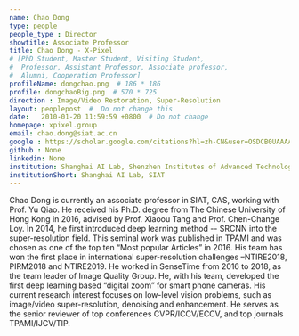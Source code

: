 ```yaml
---
name: Chao Dong
type: people
people_type : Director
showtitle: Associate Professor
title: Chao Dong - X-Pixel
# [PhD Student, Master Student, Visiting Student,
#  Professor, Assistant Professor, Associate professor,
#  Alumni, Cooperation Professor]
profileName: dongchao.png  # 186 * 186
profile: dongchaoBig.png  # 570 * 725
direction : Image/Video Restoration, Super-Resolution
layout: peoplepost  #  Do not change this
date:   2010-01-20 11:59:59 +0800  # Do not change
homepage: xpixel.group
email: chao.dong@siat.ac.cn
google : https://scholar.google.com/citations?hl=zh-CN&user=OSDCB0UAAAAJ
github : None
linkedin: None
institution: Shanghai AI Lab, Shenzhen Institutes of Advanced Technology (SIAT), Chinese Academy of Sciences (CAS)
institutionShort: Shanghai AI Lab, SIAT
---
```


Chao Dong is currently an associate professor in SIAT, CAS, working with Prof. Yu Qiao. He received his Ph.D. degree from The Chinese University of Hong Kong in 2016, advised by Prof. Xiaoou Tang and Prof. Chen-Change Loy. In 2014, he first introduced deep learning method -- SRCNN into the super-resolution field. This seminal work was published in TPAMI and was chosen as one of the top ten “Most popular Articles” in 2016. His team has won the first place in international super-resolution challenges –NTIRE2018, PIRM2018 and NTIRE2019. He worked in SenseTime from 2016 to 2018, as the team leader of Image Quality Group. He, with his team, developed the first deep learning based “digital zoom” for smart phone cameras. His current research interest focuses on low-level vision problems, such as image/video super-resolution, denoising and enhancement. He serves as the senior reviewer of top conferences CVPR/ICCV/ECCV, and top journals TPAMI/IJCV/TIP.

